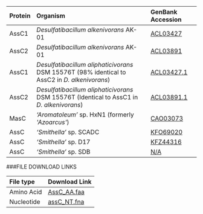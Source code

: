 Protein | Organism | GenBank Accession |
 :--- | :--- | :--- |
| AssC1 | *Desulfatibacillum alkenivorans* AK-01 | [ACL03427](http://www.ncbi.nlm.nih.gov/protein/ACL03427) |
| AssC2 | *Desulfatibacillum alkenivorans* AK-01 | [ACL03891](http://www.ncbi.nlm.nih.gov/protein/ACL03891) |
| AssC1 | *Desulfatibacillum aliphaticivorans* DSM 15576T (98% identical to AssC2 in _D. alkenivorans_) | [ACL03427.1](http://www.ncbi.nlm.nih.gov/protein/ACL03427.1) |
| AssC2 | *Desulfatibacillum aliphaticivorans* DSM 15576T (Identical to AssC1 in _D. alkenivorans_) | [ACL03891.1](http://www.ncbi.nlm.nih.gov/protein/ACL03891.1) |
| MasC | *‘Aromatoleum’* sp. HxN1 (formerly _'Azoarcus'_) | [CAO03073](http://www.ncbi.nlm.nih.gov/protein/CAO03073) |
| AssC | *‘Smithella’* sp.  SCADC | [KFO69020](http://www.ncbi.nlm.nih.gov/protein/KFO69020) |
| AssC | *‘Smithella’* sp.  D17 | [KFZ44316](http://www.ncbi.nlm.nih.gov/protein/KFZ44316) |
| AssC | *‘Smithella’* sp.  SDB | [N/A](http://www.ncbi.nlm.nih.gov/protein/xx) |

###FILE DOWNLOAD LINKS

 File type | Download Link |
 :--- | :---------- | 
| Amino Acid | [AssC_AA.faa](amino_acid/AssC_AA.faa) |
| Nucleotide | [assC_NT.fna](nucleotide/assC_NT.fna) |

